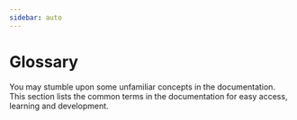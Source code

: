 ```yaml
---
sidebar: auto
---
```


# Glossary

You may stumble upon some unfamiliar concepts in the documentation. This section lists the common terms in the documentation for easy access, learning and development.
